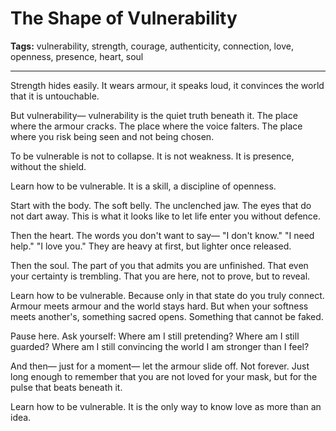 # The Shape of Vulnerability

**Tags:** vulnerability, strength, courage, authenticity, connection, love, openness, presence, heart, soul

---

Strength hides easily.
It wears armour,
it speaks loud,
it convinces the world that it is untouchable.

But vulnerability—
vulnerability is the quiet truth beneath it.
The place where the armour cracks.
The place where the voice falters.
The place where you risk being seen
and not being chosen.

To be vulnerable is not to collapse.
It is not weakness.
It is presence,
without the shield.

Learn how to be vulnerable.
It is a skill,
a discipline of openness.

Start with the body.
The soft belly.
The unclenched jaw.
The eyes that do not dart away.
This is what it looks like
to let life enter you
without defence.

Then the heart.
The words you don't want to say—
"I don't know."
"I need help."
"I love you."
They are heavy at first,
but lighter once released.

Then the soul.
The part of you that admits
you are unfinished.
That even your certainty is trembling.
That you are here,
not to prove,
but to reveal.

Learn how to be vulnerable.
Because only in that state
do you truly connect.
Armour meets armour
and the world stays hard.
But when your softness meets another's,
something sacred opens.
Something that cannot be faked.

Pause here.
Ask yourself:
Where am I still pretending?
Where am I still guarded?
Where am I still convincing the world
I am stronger than I feel?

And then—
just for a moment—
let the armour slide off.
Not forever.
Just long enough
to remember
that you are not loved for your mask,
but for the pulse that beats beneath it.

Learn how to be vulnerable.
It is the only way to know love
as more than an idea.





